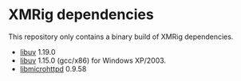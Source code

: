 # XMRig dependencies
This repository only contains a binary build of XMRig dependencies. 

* [libuv](https://github.com/libuv/libuv) 1.19.0
* [libuv](https://github.com/libuv/libuv) 1.15.0 (gcc/x86) for Windows XP/2003.
* [libmicrohttpd](https://www.gnu.org/software/libmicrohttpd) 0.9.58 
